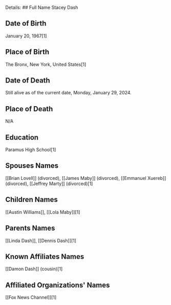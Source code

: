 Details: ## Full Name
Stacey Dash

## Date of Birth
January 20, 1967[1]

## Place of Birth
The Bronx, New York, United States[1]

## Date of Death
Still alive as of the current date, Monday, January 29, 2024.

## Place of Death
N/A

## Education
Paramus High School[1]

## Spouses Names
[[Brian Lovell]] (divorced), [[James Maby]] (divorced), [[Emmanuel Xuereb]] (divorced), [[Jeffrey Marty]] (divorced)[1]

## Children Names
[[Austin Williams]], [[Lola Maby]][1]

## Parents Names
[[Linda Dash]], [[Dennis Dash]][1]

## Known Affiliates Names
[[Damon Dash]] (cousin)[1]

## Affiliated Organizations' Names
[[Fox News Channel]][1]

